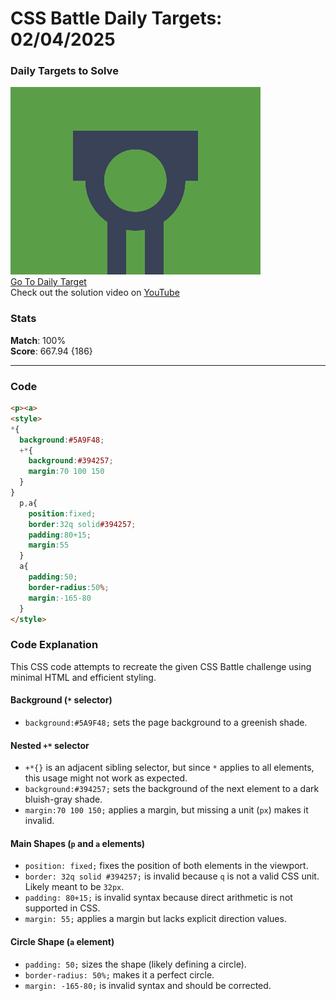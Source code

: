 # CSS Battle Daily Targets: 02/04/2025

### Daily Targets to Solve

![picture of daily target](./images/02.png)  
[Go To Daily Target](https://cssbattle.dev/play/IRvYlVPGbb6ZKkOx2m6P)  
Check out the solution video on [YouTube](https://youtube.com/shorts/uf749jh9AfE)

### Stats

**Match**: 100%  
**Score**: 667.94 {186}

---

### Code

```html
<p><a>
<style>
*{
  background:#5A9F48;
  +*{
    background:#394257;
    margin:70 100 150
  }
}
  p,a{
    position:fixed;
    border:32q solid#394257;
    padding:80+15;
    margin:55
  }
  a{
    padding:50;
    border-radius:50%;
    margin:-165-80
  }
</style>
```

### **Code Explanation**

This CSS code attempts to recreate the given CSS Battle challenge using minimal HTML and efficient styling.

#### **Background (`*` selector)**
- `background:#5A9F48;` sets the page background to a greenish shade.

#### **Nested `+*` selector**
- `+*{}` is an adjacent sibling selector, but since `*` applies to all elements, this usage might not work as expected.
- `background:#394257;` sets the background of the next element to a dark bluish-gray shade.
- `margin:70 100 150;` applies a margin, but missing a unit (`px`) makes it invalid.

#### **Main Shapes (`p` and `a` elements)**
- `position: fixed;` fixes the position of both elements in the viewport.
- `border: 32q solid #394257;` is invalid because `q` is not a valid CSS unit. Likely meant to be `32px`.
- `padding: 80+15;` is invalid syntax because direct arithmetic is not supported in CSS.
- `margin: 55;` applies a margin but lacks explicit direction values.

#### **Circle Shape (`a` element)**
- `padding: 50;` sizes the shape (likely defining a circle).
- `border-radius: 50%;` makes it a perfect circle.
- `margin: -165-80;` is invalid syntax and should be corrected.
